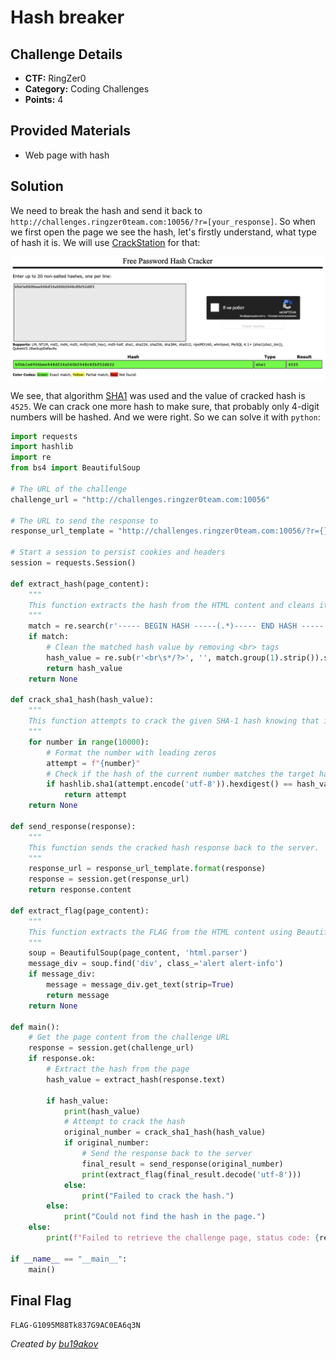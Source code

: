# Hash breaker

## Challenge Details 

- **CTF:** RingZer0
- **Category:** Coding Challenges
- **Points:** 4

## Provided Materials

- Web page with hash

## Solution

We need to break the hash and send it back to `http://challenges.ringzer0team.com:10056/?r=[your_response]`. So when we first open the page we see the hash, let's firstly understand, what type of hash it is. We will use [CrackStation](https://crackstation.net) for that:

![Hash](./hash.jpg)

We see, that algorithm [SHA1](https://en.wikipedia.org/wiki/SHA-1) was used and the value of cracked hash is `4525`. We can crack one more hash to make sure, that probably only 4-digit numbers will be hashed. And we were right. So we can solve it with `python`:

```python
import requests
import hashlib
import re
from bs4 import BeautifulSoup

# The URL of the challenge
challenge_url = "http://challenges.ringzer0team.com:10056"

# The URL to send the response to
response_url_template = "http://challenges.ringzer0team.com:10056/?r={}"

# Start a session to persist cookies and headers
session = requests.Session()

def extract_hash(page_content):
    """
    This function extracts the hash from the HTML content and cleans it of any <br> tags.
    """
    match = re.search(r'----- BEGIN HASH -----(.*)----- END HASH -----', page_content, re.DOTALL | re.S)
    if match:
        # Clean the matched hash value by removing <br> tags
        hash_value = re.sub(r'<br\s*/?>', '', match.group(1).strip()).strip()
        return hash_value
    return None

def crack_sha1_hash(hash_value):
    """
    This function attempts to crack the given SHA-1 hash knowing that it's between 0000 and 9999.
    """
    for number in range(10000):
        # Format the number with leading zeros
        attempt = f"{number}"
        # Check if the hash of the current number matches the target hash
        if hashlib.sha1(attempt.encode('utf-8')).hexdigest() == hash_value:
            return attempt
    return None

def send_response(response):
    """
    This function sends the cracked hash response back to the server.
    """
    response_url = response_url_template.format(response)
    response = session.get(response_url)
    return response.content

def extract_flag(page_content):
    """
    This function extracts the FLAG from the HTML content using BeautifulSoup.
    """
    soup = BeautifulSoup(page_content, 'html.parser')
    message_div = soup.find('div', class_='alert alert-info')
    if message_div:
        message = message_div.get_text(strip=True)
        return message
    return None

def main():
    # Get the page content from the challenge URL
    response = session.get(challenge_url)
    if response.ok:
        # Extract the hash from the page
        hash_value = extract_hash(response.text)

        if hash_value:
            print(hash_value)
            # Attempt to crack the hash
            original_number = crack_sha1_hash(hash_value)
            if original_number:
                # Send the response back to the server
                final_result = send_response(original_number)
                print(extract_flag(final_result.decode('utf-8')))
            else:
                print("Failed to crack the hash.")
        else:
            print("Could not find the hash in the page.")
    else:
        print(f"Failed to retrieve the challenge page, status code: {response.status_code}")

if __name__ == "__main__":
    main()
```


## Final Flag

`FLAG-G1095M88Tk837G9AC0EA6q3N`

*Created by [bu19akov](https://github.com/bu19akov)*